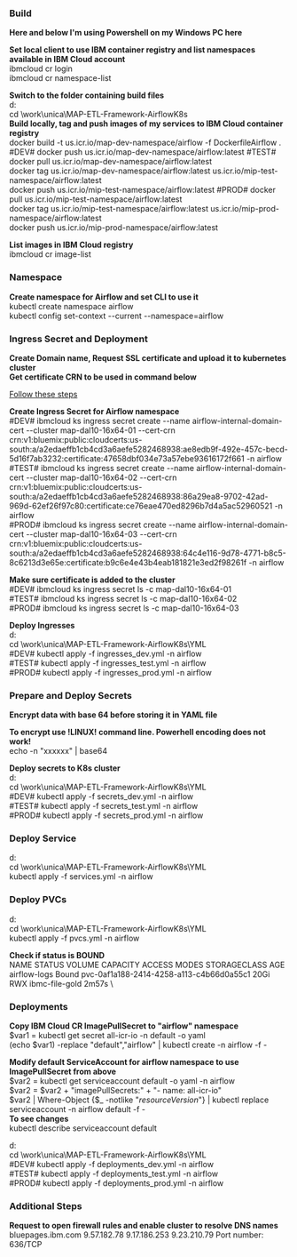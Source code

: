 ### Build

**Here and below I'm using Powershell on my Windows PC here**

**Set local client to use IBM container registry and list namespaces available in IBM Cloud account**\
ibmcloud cr login\
ibmcloud cr namespace-list

**Switch to the folder containing build files**\
d: \
cd \work\unica\MAP-ETL-Framework-AirflowK8s \
**Build locally, tag and push images of my services to IBM Cloud container registry**\
docker build -t us.icr.io/map-dev-namespace/airflow -f DockerfileAirflow .
\#DEV\#
docker push us.icr.io/map-dev-namespace/airflow:latest
\#TEST\#
docker pull us.icr.io/map-dev-namespace/airflow:latest \
docker tag us.icr.io/map-dev-namespace/airflow:latest us.icr.io/mip-test-namespace/airflow:latest \
docker push us.icr.io/mip-test-namespace/airflow:latest
\#PROD\#
docker pull us.icr.io/mip-test-namespace/airflow:latest \
docker tag us.icr.io/mip-test-namespace/airflow:latest us.icr.io/mip-prod-namespace/airflow:latest \
docker push us.icr.io/mip-prod-namespace/airflow:latest

**List images in IBM Cloud registry**\
ibmcloud cr image-list

### Namespace

**Create namespace for Airflow and set CLI to use it**\
kubectl create namespace airflow \
kubectl config set-context --current --namespace=airflow

### Ingress Secret and Deployment

**Create Domain name, Request SSL certificate and upload it to kubernetes cluster**\
**Get certificate CRN to be used in command below**

[Follow these steps](https://github.ibm.com/CIO-MAP/MAP-ETL-Framework-AirflowK8s/blob/master/docs/Ingress%20SSL%20Certificates.md)

**Create Ingress Secret for Airflow namespace**\
\#DEV\# ibmcloud ks ingress secret create --name airflow-internal-domain-cert --cluster map-dal10-16x64-01 --cert-crn crn:v1:bluemix:public:cloudcerts:us-south:a/a2edaeffb1cb4cd3a6aefe5282468938:ae8edb9f-492e-457c-becd-5d16f7ab3232:certificate:47658dbf034e73a57ebe93616172f661 -n airflow \
\#TEST\# ibmcloud ks ingress secret create --name airflow-internal-domain-cert --cluster map-dal10-16x64-02 --cert-crn crn:v1:bluemix:public:cloudcerts:us-south:a/a2edaeffb1cb4cd3a6aefe5282468938:86a29ea8-9702-42ad-969d-62ef26f97c80:certificate:ce76eae470ed8296b7d4a5ac52960521 -n airflow \
\#PROD\# ibmcloud ks ingress secret create --name airflow-internal-domain-cert --cluster map-dal10-16x64-03 --cert-crn crn:v1:bluemix:public:cloudcerts:us-south:a/a2edaeffb1cb4cd3a6aefe5282468938:64c4e116-9d78-4771-b8c5-8c6213d3e65e:certificate:b9c6e4e43b4eab181821e3ed2f98261f -n airflow

**Make sure certificate is added to the cluster**\
\#DEV\# ibmcloud ks ingress secret ls -c map-dal10-16x64-01 \
\#TEST\# ibmcloud ks ingress secret ls -c map-dal10-16x64-02 \
\#PROD\# ibmcloud ks ingress secret ls -c map-dal10-16x64-03

**Deploy Ingresses**\
d: \
cd \work\unica\MAP-ETL-Framework-AirflowK8s\YML \
\#DEV\# kubectl apply -f ingresses_dev.yml -n airflow \
\#TEST\# kubectl apply -f ingresses_test.yml -n airflow \
\#PROD\# kubectl apply -f ingresses_prod.yml -n airflow

### Prepare and Deploy Secrets

**Encrypt data with base 64 before storing it in YAML file**

**To encrypt use !LINUX! command line. Powerhell encoding does not work!**\
echo -n "xxxxxx" | base64

**Deploy secrets to K8s cluster**\
d: \
cd \work\unica\MAP-ETL-Framework-AirflowK8s\YML \
\#DEV\# kubectl apply -f secrets_dev.yml -n airflow \
\#TEST\# kubectl apply -f secrets_test.yml -n airflow \
\#PROD\# kubectl apply -f secrets_prod.yml -n airflow

### Deploy Service

d: \
cd \work\unica\MAP-ETL-Framework-AirflowK8s\YML \
kubectl apply -f services.yml -n airflow

### Deploy PVCs

d: \
cd \work\unica\MAP-ETL-Framework-AirflowK8s\YML \
kubectl apply -f pvcs.yml -n airflow

**Check if status is BOUND**\
NAME            STATUS   VOLUME                                     CAPACITY   ACCESS MODES   STORAGECLASS     AGE \
airflow-logs    Bound    pvc-0af1a188-2414-4258-a113-c4b66d0a55c1   20Gi       RWX            ibmc-file-gold   2m57s \

### Deployments

**Copy IBM Cloud CR ImagePullSecret to "airflow" namespace**\
$var1 = kubectl get secret all-icr-io -n default -o yaml \
(echo $var1) -replace "default","airflow" | kubectl create -n airflow -f -

**Modify default ServiceAccount for airflow namespace to use ImagePullSecret from above**\
$var2 = kubectl get serviceaccount default -o yaml -n airflow \
$var2 = $var2 + "imagePullSecrets:" + "- name: all-icr-io" \
$var2 | Where-Object {$_ -notlike "*resourceVersion*"} | kubectl replace serviceaccount -n airflow default -f - \
**To see changes** \
kubectl describe serviceaccount default

d: \
cd \work\unica\MAP-ETL-Framework-AirflowK8s\YML \
\#DEV\# kubectl apply -f deployments_dev.yml -n airflow \
\#TEST\# kubectl apply -f deployments_test.yml -n airflow \
\#PROD\# kubectl apply -f deployments_prod.yml -n airflow

### Additional Steps

**Request to open firewall rules and enable cluster to resolve DNS names**\
bluepages.ibm.com	9.57.182.78	 9.17.186.253  9.23.210.79   Port number: 636/TCP

